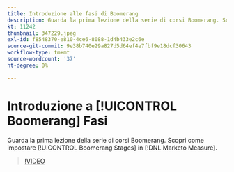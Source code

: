 ```yaml
---
title: Introduzione alle fasi di Boomerang
description: Guarda la prima lezione della serie di corsi Boomerang. Scopri come impostare Boomerang Stages in [!DNL Marketo Measure].
kt: 11242
thumbnail: 347229.jpeg
exl-id: f8548370-e810-4ce6-8088-1d4b433e2c6e
source-git-commit: 9e38b740e29a827d5d64ef4e7fbf9e18dcf30643
workflow-type: tm+mt
source-wordcount: '37'
ht-degree: 0%

---
```


# Introduzione a [!UICONTROL Boomerang] Fasi

Guarda la prima lezione della serie di corsi Boomerang. Scopri come impostare [!UICONTROL Boomerang Stages] in [!DNL Marketo Measure].

>[!VIDEO](https://video.tv.adobe.com/v/347229/?quality=12&learn=on)
